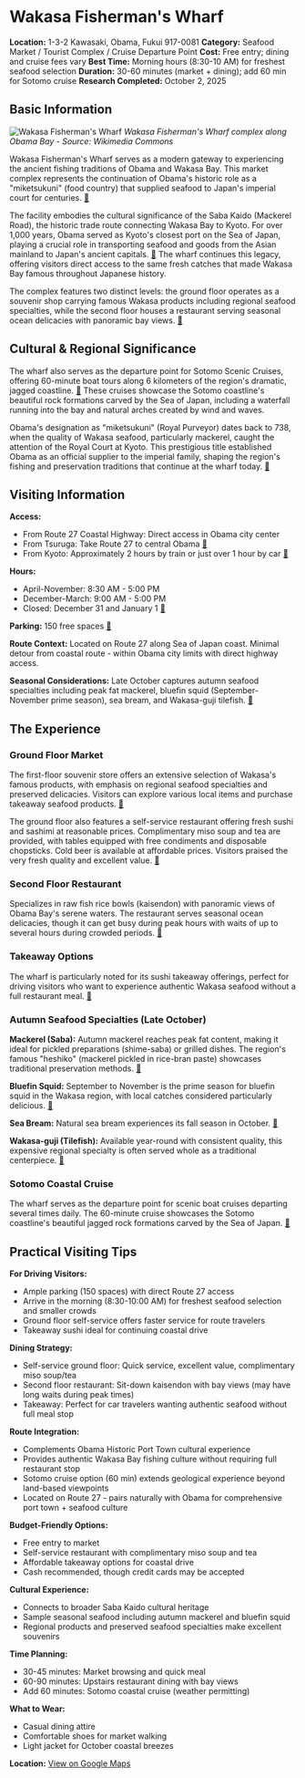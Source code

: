 # Wakasa Fisherman's Wharf

**Location:** 1-3-2 Kawasaki, Obama, Fukui 917-0081
**Category:** Seafood Market / Tourist Complex / Cruise Departure Point
**Cost:** Free entry; dining and cruise fees vary
**Best Time:** Morning hours (8:30-10 AM) for freshest seafood selection
**Duration:** 30-60 minutes (market + dining); add 60 min for Sotomo cruise
**Research Completed:** October 2, 2025

## Basic Information

![Wakasa Fisherman's Wharf](https://upload.wikimedia.org/wikipedia/commons/thumb/6/65/Wakasa_Fishermans_Wharf.JPG/1920px-Wakasa_Fishermans_Wharf.JPG)
*Wakasa Fisherman's Wharf complex along Obama Bay - Source: Wikimedia Commons*

Wakasa Fisherman's Wharf serves as a modern gateway to experiencing the ancient fishing traditions of Obama and Wakasa Bay. This market complex represents the continuation of Obama's historic role as a "miketsukuni" (food country) that supplied seafood to Japan's imperial court for centuries. [🔗](https://artsandculture.google.com/story/wakasa-obama-how-nature-supports-japanese-food-culture-obama/IAWxHnHsUWdYLw?hl=en)

The facility embodies the cultural significance of the Saba Kaido (Mackerel Road), the historic trade route connecting Wakasa Bay to Kyoto. For over 1,000 years, Obama served as Kyoto's closest port on the Sea of Japan, playing a crucial role in transporting seafood and goods from the Asian mainland to Japan's ancient capitals. [🔗](https://www.japan-guide.com/ad/saba-kaido/) The wharf continues this legacy, offering visitors direct access to the same fresh catches that made Wakasa Bay famous throughout Japanese history.

The complex features two distinct levels: the ground floor operates as a souvenir shop carrying famous Wakasa products including regional seafood specialties, while the second floor houses a restaurant serving seasonal ocean delicacies with panoramic bay views. [🔗](https://japantravel.navitime.com/en/area/jp/spot/02301-3800097/)

## Cultural & Regional Significance

The wharf also serves as the departure point for Sotomo Scenic Cruises, offering 60-minute boat tours along 6 kilometers of the region's dramatic, jagged coastline. [🔗](https://japantravel.navitime.com/en/area/jp/spot/02301-3800098/) These cruises showcase the Sotomo coastline's beautiful rock formations carved by the Sea of Japan, including a waterfall running into the bay and natural arches created by wind and waves.

Obama's designation as "miketsukuni" (Royal Purveyor) dates back to 738, when the quality of Wakasa seafood, particularly mackerel, caught the attention of the Royal Court at Kyoto. This prestigious title established Obama as an official supplier to the imperial family, shaping the region's fishing and preservation traditions that continue at the wharf today. [🔗](https://en.japantravel.com/fukui/obama-s-food-culture-museum/70531)

## Visiting Information

**Access:**
- From Route 27 Coastal Highway: Direct access in Obama city center
- From Tsuruga: Take Route 27 to central Obama [🔗](https://travel.gaijinpot.com/obama-city/)
- From Kyoto: Approximately 2 hours by train or just over 1 hour by car [🔗](https://www.tripadvisor.com/Attraction_Review-g1021154-d1782862-Reviews-Wakasa_Fisherman_s_Wharf-Obama_Fukui_Prefecture_Hokuriku_Chubu.html)

**Hours:**
- April-November: 8:30 AM - 5:00 PM
- December-March: 9:00 AM - 5:00 PM
- Closed: December 31 and January 1 [🔗](https://japantravel.navitime.com/en/area/jp/spot/02301-3800097/)

**Parking:** 150 free spaces [🔗](https://japantravel.navitime.com/en/area/jp/spot/02301-3800097/)

**Route Context:** Located on Route 27 along Sea of Japan coast. Minimal detour from coastal route - within Obama city limits with direct highway access.

**Seasonal Considerations:** Late October captures autumn seafood specialties including peak fat mackerel, bluefin squid (September-November prime season), sea bream, and Wakasa-guji tilefish. [🔗](https://tabimaniajapan.com/culture/food-culture/japans-seasonal-seafood-calendar-best-times-to-enjoy-eating-fish)

## The Experience

### Ground Floor Market

The first-floor souvenir store offers an extensive selection of Wakasa's famous products, with emphasis on regional seafood specialties and preserved delicacies. Visitors can explore various local items and purchase takeaway seafood products. [🔗](https://japantravel.navitime.com/en/area/jp/spot/02301-3800097/)

The ground floor also features a self-service restaurant offering fresh sushi and sashimi at reasonable prices. Complimentary miso soup and tea are provided, with tables equipped with free condiments and disposable chopsticks. Cold beer is available at affordable prices. Visitors praised the very fresh quality and excellent value. [🔗](https://www.tripadvisor.com/Attraction_Review-g1021154-d1782862-Reviews-Wakasa_Fisherman_s_Wharf-Obama_Fukui_Prefecture_Hokuriku_Chubu.html)

### Second Floor Restaurant

Specializes in raw fish rice bowls (kaisendon) with panoramic views of Obama Bay's serene waters. The restaurant serves seasonal ocean delicacies, though it can get busy during peak hours with waits of up to several hours during crowded periods. [🔗](https://www.tripadvisor.com/Attraction_Review-g1021154-d1782862-Reviews-Wakasa_Fisherman_s_Wharf-Obama_Fukui_Prefecture_Hokuriku_Chubu.html)

### Takeaway Options

The wharf is particularly noted for its sushi takeaway offerings, perfect for driving visitors who want to experience authentic Wakasa seafood without a full restaurant meal. [🔗](https://evendo.com/locations/japan/wakasa/restaurant/wakasa-fisherman-s-wharf)

### Autumn Seafood Specialties (Late October)

**Mackerel (Saba):** Autumn mackerel reaches peak fat content, making it ideal for pickled preparations (shime-saba) or grilled dishes. The region's famous "heshiko" (mackerel pickled in rice-bran paste) showcases traditional preservation methods. [🔗](https://tabimaniajapan.com/culture/food-culture/japans-seasonal-seafood-calendar-best-times-to-enjoy-eating-fish)

**Bluefin Squid:** September to November is the prime season for bluefin squid in the Wakasa region, with local catches considered particularly delicious. [🔗](https://artsandculture.google.com/story/wakasa-obama-how-nature-supports-japanese-food-culture-obama/IAWxHnHsUWdYLw?hl=en)

**Sea Bream:** Natural sea bream experiences its fall season in October. [🔗](https://tabimaniajapan.com/culture/food-culture/japans-seasonal-seafood-calendar-best-times-to-enjoy-eating-fish)

**Wakasa-guji (Tilefish):** Available year-round with consistent quality, this expensive regional specialty is often served whole as a traditional centerpiece. [🔗](https://aoaokichijitsu-syokutabi.jp/en/column/398)

### Sotomo Coastal Cruise

The wharf serves as the departure point for scenic boat cruises departing several times daily. The 60-minute cruise showcases the Sotomo coastline's beautiful jagged rock formations carved by the Sea of Japan. [🔗](https://japantravel.navitime.com/en/area/jp/spot/02301-3800098/)

## Practical Visiting Tips

**For Driving Visitors:**
- Ample parking (150 spaces) with direct Route 27 access
- Arrive in the morning (8:30-10:00 AM) for freshest seafood selection and smaller crowds
- Ground floor self-service offers faster service for route travelers
- Takeaway sushi ideal for continuing coastal drive

**Dining Strategy:**
- Self-service ground floor: Quick service, excellent value, complimentary miso soup/tea
- Second floor restaurant: Sit-down kaisendon with bay views (may have long waits during peak times)
- Takeaway: Perfect for car travelers wanting authentic seafood without full meal stop

**Route Integration:**
- Complements Obama Historic Port Town cultural experience
- Provides authentic Wakasa Bay fishing culture without requiring full restaurant stop
- Sotomo cruise option (60 min) extends geological experience beyond land-based viewpoints
- Located on Route 27 - pairs naturally with Obama for comprehensive port town + seafood culture

**Budget-Friendly Options:**
- Free entry to market
- Self-service restaurant with complimentary miso soup and tea
- Affordable takeaway options for coastal drive
- Cash recommended, though credit cards may be accepted

**Cultural Experience:**
- Connects to broader Saba Kaido cultural heritage
- Sample seasonal seafood including autumn mackerel and bluefin squid
- Regional products and preserved seafood specialties make excellent souvenirs

**Time Planning:**
- 30-45 minutes: Market browsing and quick meal
- 60-90 minutes: Upstairs restaurant dining with bay views
- Add 60 minutes: Sotomo coastal cruise (weather permitting)

**What to Wear:**
- Casual dining attire
- Comfortable shoes for market walking
- Light jacket for October coastal breezes

**Location:** [View on Google Maps](https://maps.google.com/maps?q=35.495,135.746)

